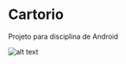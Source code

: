 # Cartorio
Projeto para disciplina de Android

![alt text](https://github.com/rumbleh/Cartorio/blob/master/tela.gif?raw=true)
